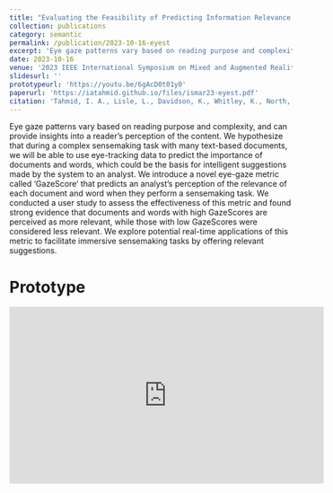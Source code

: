 ```yaml
---
title: "Evaluating the Feasibility of Predicting Information Relevance During Sensemaking with Eye Gaze Data"
collection: publications
category: semantic
permalink: /publication/2023-10-16-eyest
excerpt: 'Eye gaze patterns vary based on reading purpose and complexity, and can provide insights into a reader’s perception of the content. We hypothesize that during a complex sensemaking task with many text-based documents, we will be able to use eye-tracking data to predict the importance of documents and words, which could be the basis for intelligent suggestions made by the system to an analyst. We introduce a novel eye-gaze metric called ‘GazeScore’ that predicts an analyst’s perception of the relevance of each document and word when they perform a sensemaking task. We conducted a user study to assess the effectiveness of this metric and found strong evidence that documents and words with high GazeScores are perceived as more relevant, while those with low GazeScores were considered less relevant. We explore potential real-time applications of this metric to facilitate immersive sensemaking tasks by offering relevant suggestions.'
date: 2023-10-16
venue: '2023 IEEE International Symposium on Mixed and Augmented Reality (ISMAR)'
slidesurl: ''
prototypeurl: 'https://youtu.be/6gAcD0t01y0'
paperurl: 'https://iatahmid.github.io/files/ismar23-eyest.pdf'
citation: 'Tahmid, I. A., Lisle, L., Davidson, K., Whitley, K., North, C., & Bowman, D. A. (2023, October). <em>Evaluating the Feasibility of Predicting Information Relevance During Sensemaking with Eye Gaze Data</em>. In 2023 IEEE International Symposium on Mixed and Augmented Reality (ISMAR) (pp. 713-722). IEEE.'
---
```


Eye gaze patterns vary based on reading purpose and complexity, and can provide insights into a reader’s perception of the content. We hypothesize that during a complex sensemaking task with many text-based documents, we will be able to use eye-tracking data to predict the importance of documents and words, which could be the basis for intelligent suggestions made by the system to an analyst. We introduce a novel eye-gaze metric called ‘GazeScore’ that predicts an analyst’s perception of the relevance of each document and word when they perform a sensemaking task. We conducted a user study to assess the effectiveness of this metric and found strong evidence that documents and words with high GazeScores are perceived as more relevant, while those with low GazeScores were considered less relevant. We explore potential real-time applications of this metric to facilitate immersive sensemaking tasks by offering relevant suggestions.

Prototype
==========
<iframe width="560" height="315" src="https://www.youtube.com/embed/6gAcD0t01y0?si=tXKx8sPWInQpjfIc" title="YouTube video player" frameborder="0" allow="accelerometer; autoplay; clipboard-write; encrypted-media; gyroscope; picture-in-picture; web-share" referrerpolicy="strict-origin-when-cross-origin" allowfullscreen></iframe>
